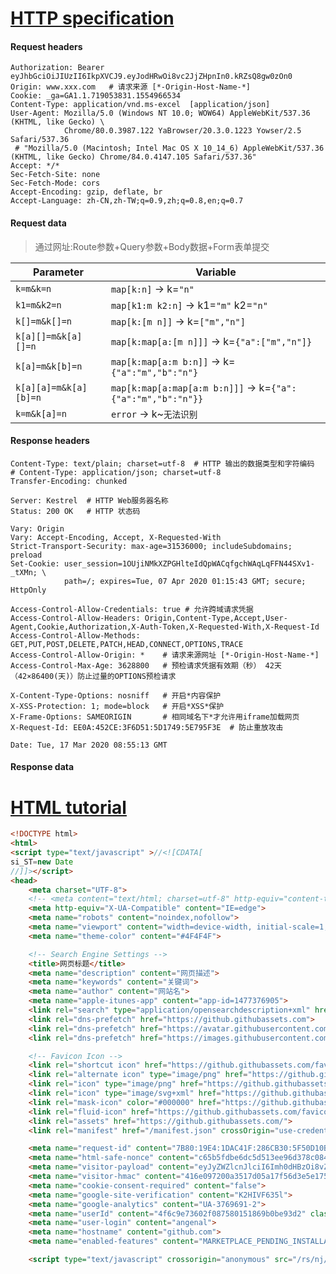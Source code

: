 # [HTTP specification](https://tools.ietf.org/html/rfc7230)

#### Request headers
```
Authorization: Bearer eyJhbGciOiJIUzII6IkpXVCJ9.eyJodHRwOi8vc2JjZHpnIn0.kRZsQ8gw0zOn0
Origin: www.xxx.com   # 请求来源 [*-Origin-Host-Name-*]
Cookie: _ga=GA1.1.719053831.1554966534
Content-Type: application/vnd.ms-excel  [application/json]
User-Agent: Mozilla/5.0 (Windows NT 10.0; WOW64) AppleWebKit/537.36 (KHTML, like Gecko) \
            Chrome/80.0.3987.122 YaBrowser/20.3.0.1223 Yowser/2.5 Safari/537.36
 # "Mozilla/5.0 (Macintosh; Intel Mac OS X 10_14_6) AppleWebKit/537.36 (KHTML, like Gecko) Chrome/84.0.4147.105 Safari/537.36"
Accept: */*
Sec-Fetch-Site: none
Sec-Fetch-Mode: cors
Accept-Encoding: gzip, deflate, br
Accept-Language: zh-CN,zh-TW;q=0.9,zh;q=0.8,en;q=0.7
```

#### Request data

> 通过网址:Route参数+Query参数+Body数据+Form表单提交

Parameter             | Variable
---                   |---
`k=m&k=n`             | `map[k:n]`                   → k=`"n"`
`k1=m&k2=n`           | `map[k1:m k2:n]`             → k1=`"m"` k2=`"n"`
`k[]=m&k[]=n`         | `map[k:[m n]]`               → k=`["m","n"]`
`k[a][]=m&k[a][]=n`   | `map[k:map[a:[m n]]]`        → k=`{"a":["m","n"]}`
`k[a]=m&k[b]=n`       | `map[k:map[a:m b:n]]`        → k=`{"a":"m","b":"n"}`
`k[a][a]=m&k[a][b]=n` | `map[k:map[a:map[a:m b:n]]]` → k=`{"a":{"a":"m","b":"n"}}`
`k=m&k[a]=n`          | `error`                      → k~`无法识别`



#### Response headers
```
Content-Type: text/plain; charset=utf-8  # HTTP 输出的数据类型和字符编码
# Content-Type: application/json; charset=utf-8
Transfer-Encoding: chunked

Server: Kestrel  # HTTP Web服务器名称
Status: 200 OK   # HTTP 状态码

Vary: Origin
Vary: Accept-Encoding, Accept, X-Requested-With
Strict-Transport-Security: max-age=31536000; includeSubdomains; preload
Set-Cookie: user_session=1OUjiNMkXZPGHlteIdQpWACqfgchWAqLqFFN44SXv1-_tXMn; \
            path=/; expires=Tue, 07 Apr 2020 01:15:43 GMT; secure; HttpOnly

Access-Control-Allow-Credentials: true # 允许跨域请求凭据
Access-Control-Allow-Headers: Origin,Content-Type,Accept,User-Agent,Cookie,Authorization,X-Auth-Token,X-Requested-With,X-Request-Id
Access-Control-Allow-Methods: GET,PUT,POST,DELETE,PATCH,HEAD,CONNECT,OPTIONS,TRACE
Access-Control-Allow-Origin: *    # 请求来源网址 [*-Origin-Host-Name-*]
Access-Control-Max-Age: 3628800   # 预检请求凭据有效期（秒） 42天（42×86400(天)）防止过量的OPTIONS预检请求

X-Content-Type-Options: nosniff   # 开启*内容保护
X-XSS-Protection: 1; mode=block   # 开启*XSS*保护
X-Frame-Options: SAMEORIGIN       # 相同域名下*才允许用iframe加载网页
X-Request-Id: EE0A:452CE:3F6D51:5D1749:5E795F3E  # 防止重放攻击

Date: Tue, 17 Mar 2020 08:55:13 GMT
```

#### Response data


# [HTML tutorial](https://www.runoob.com/html/html-tutorial.html)

~~~html
<!DOCTYPE html>
<html>
<script type="text/javascript" >//<![CDATA[
si_ST=new Date
//]]></script>
<head>
    <meta charset="UTF-8">
    <!-- <meta content="text/html; charset=utf-8" http-equiv="content-type"> -->
    <meta http-equiv="X-UA-Compatible" content="IE=edge">
    <meta name="robots" content="noindex,nofollow">
    <meta name="viewport" content="width=device-width, initial-scale=1, shrink-to-fit=no, user-scalable=no">
    <meta name="theme-color" content="#4F4F4F">

    <!-- Search Engine Settings -->
    <title>网页标题</title>
    <meta name="description" content="网页描述">
    <meta name="keywords" content="关键词">
    <meta name="author" content="网站名">
    <meta name="apple-itunes-app" content="app-id=1477376905">
    <link rel="search" type="application/opensearchdescription+xml" href="/opensearch.xml" title="网站名">
    <link rel="dns-prefetch" href="https://github.githubassets.com">
    <link rel="dns-prefetch" href="https://avatar.githubusercontent.com">
    <link rel="dns-prefetch" href="https://images.githubusercontent.com">

    <!-- Favicon Icon -->
    <link rel="shortcut icon" href="https://github.githubassets.com/favicons/favicon.ico">
    <link rel="alternate icon" type="image/png" href="https://github.githubassets.com/favicons/favicon.png">
    <link rel="icon" type="image/png" href="https://github.githubassets.com/favicons/favicon.png">
    <link rel="icon" type="image/svg+xml" href="https://github.githubassets.com/favicons/favicon.svg">
    <link rel="mask-icon" color="#000000" href="https://github.githubassets.com/favicons/pinned-octocat.svg">
    <link rel="fluid-icon" href="https://github.githubassets.com/favicons/fluidicon.png" title="网站名">
    <link rel="assets" href="https://github.githubassets.com/">
    <link rel="manifest" href="/manifest.json" crossOrigin="use-credentials">

    <meta name="request-id" content="7B80:19E4:1DAC41F:286CB30:5F50D10B" data-pjax-transient="true">
    <meta name="html-safe-nonce" content="c65b5fdbe6dc5d513ee96d378c084ca168d26166" data-pjax-transient="true">
    <meta name="visitor-payload" content="eyJyZWZlcnJlciI6Imh0dHBzOi8vZ2l0aHViLm==" data-pjax-transient="true">
    <meta name="visitor-hmac" content="416e097200a3517d05a17f56d3e5e175ccc1a277407" data-pjax-transient="true">
    <meta name="cookie-consent-required" content="false">
    <meta name="google-site-verification" content="K2HIVF635l">
    <meta name="google-analytics" content="UA-3769691-2">
    <meta name="userId" content="4f6c9e73602f087580151869b0be93d2" class="js-ga-set">
    <meta name="user-login" content="angenal">
    <meta name="hostname" content="github.com">
    <meta name="enabled-features" content="MARKETPLACE_PENDING_INSTALLATIONS,JS_HTTP_CACHE_HEADERS">

    <script type="text/javascript" crossorigin="anonymous" src="/rs/nj/SaARcujqfMTKslsX8RYX1fR5N7Q.js">
    
    
~~~

